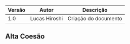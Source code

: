 |Versão|Autor|Descrição|
|------|-----|---------|
|1.0|Lucas Hiroshi|Criação do documento|

## Alta Coesão

```java

```